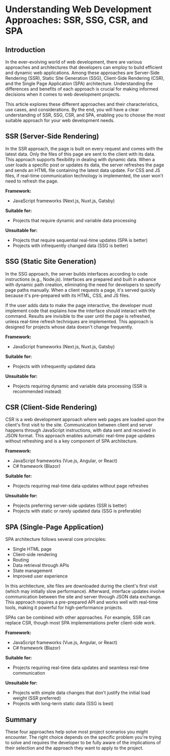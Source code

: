 # Understanding Web Development Approaches: SSR, SSG, CSR, and SPA

## Introduction
In the ever-evolving world of web development, there are various approaches and architectures that developers can employ to build efficient and dynamic web applications. Among these approaches are Server-Side Rendering (SSR), Static Site Generation (SSG), Client-Side Rendering (CSR), and the Single Page Application (SPA) architecture. Understanding the differences and benefits of each approach is crucial for making informed decisions when it comes to web development projects.

This article explores these different approaches and their characteristics, use cases, and considerations. By the end, you will have a clear understanding of SSR, SSG, CSR, and SPA, enabling you to choose the most suitable approach for your web development needs.

## SSR (Server-Side Rendering)
In the SSR approach, the page is built on every request and comes with the latest data. Only the files of this page are sent to the client with its data. This approach supports flexibility in dealing with dynamic data. When a user loads a specific post or updates its data, the server refreshes the page and sends an HTML file containing the latest data update. For CSS and JS files, if real-time communication technology is implemented, the user won't need to refresh the page.

**Framework:**
- JavaScript frameworks (Next.js, Nuxt.js, Gatsby)

**Suitable for:**
- Projects that require dynamic and variable data processing

**Unsuitable for:**
- Projects that require sequential real-time updates (SPA is better)
- Projects with infrequently changed data (SSG is better)

## SSG (Static Site Generation)
In the SSG approach, the server builds interfaces according to code instructions (e.g., Node.js). Interfaces are prepared and built in advance with dynamic path creation, eliminating the need for developers to specify page paths manually. When a client requests a page, it's served quickly because it's pre-prepared with its HTML, CSS, and JS files.

If the user adds data to make the page interactive, the developer must implement code that explains how the interface should interact with the command. Results are invisible to the user until the page is refreshed, unless real-time refresh techniques are implemented. This approach is designed for projects whose data doesn't change frequently.

**Framework:**
- JavaScript frameworks (Next.js, Nuxt.js, Gatsby)

**Suitable for:**
- Projects with infrequently updated data

**Unsuitable for:**
- Projects requiring dynamic and variable data processing (SSR is recommended instead)

## CSR (Client-Side Rendering)
CSR is a web development approach where web pages are loaded upon the client's first visit to the site. Communication between client and server happens through JavaScript instructions, with data sent and received in JSON format. This approach enables automatic real-time page updates without refreshing and is a key component of SPA architecture.

**Framework:**
- JavaScript frameworks (Vue.js, Angular, or React)
- C# framework (Blazor)

**Suitable for:**
- Projects requiring real-time data updates without page refreshes

**Unsuitable for:**
- Projects preferring server-side updates (SSR is better)
- Projects with static or rarely updated data (SSG is preferable)

## SPA (Single-Page Application)
SPA architecture follows several core principles:
- Single HTML page
- Client-side rendering
- Routing
- Data retrieval through APIs
- State management
- Improved user experience

In this architecture, site files are downloaded during the client's first visit (which may initially slow performance). Afterward, interface updates involve communication between the site and server through JSON data exchange. This approach requires a pre-prepared API and works well with real-time tools, making it powerful for high-performance projects.

SPAs can be combined with other approaches. For example, SSR can replace CSR, though most SPA implementations prefer client-side work.

**Framework:**
- JavaScript frameworks (Vue.js, Angular, or React)
- C# framework (Blazor)

**Suitable for:**
- Projects requiring real-time data updates and seamless real-time communication

**Unsuitable for:**
- Projects with simple data changes that don't justify the initial load weight (SSR preferred)
- Projects with long-term static data (SSG is best)

## Summary
These four approaches help solve most project scenarios you might encounter. The right choice depends on the specific problem you're trying to solve and requires the developer to be fully aware of the implications of their selection and the approach they want to apply to the project.